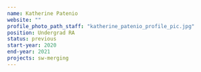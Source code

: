 ```yaml
---
name: Katherine Patenio
website: ""
profile_photo_path_staff: "katherine_patenio_profile_pic.jpg"
position: Undergrad RA
status: previous
start-year: 2020
end-year: 2021
projects: sw-merging
---
```

